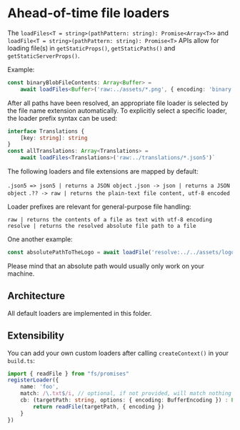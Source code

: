 # Ahead-of-time file loaders

The `loadFiles<T = string>(pathPattern: string): Promise<Array<T>>` and `loadFile<T = string>(pathPattern: string): Promise<T>` APIs allow for loading file(s) in `getStaticProps()`, `getStaticPaths()` and `getStaticServerProps()`.

Example: 
```ts
const binaryBlobFileContents: Array<Buffer> = 
    await loadFiles<Buffer>('raw:../assets/*.png', { encoding: 'binary' })`
```

After all paths have been resolved, an appropriate file loader is selected
by the file name extension automatically. To explicitly select a specific loader,
the loader prefix syntax can be used:

```ts
interface Translations {
    [key: string]: string
}
const allTranslations: Array<Translations> = 
    await loadFiles<Translations>('raw:../translations/*.json5')`
```

The following loaders and file extensions are mapped by default:

`.json5 => json5 | returns a JSON object`
`.json -> json | returns a JSON object`
`.?? -> raw | returns the plain-text file content, utf-8 encoded`

Loader prefixes are relevant for general-purpose file handling:

`raw | returns the contents of a file as text with utf-8 encoding`
`resolve | returns the resolved absolute file path to a file`

One another example:
```ts
const absolutePathToTheLogo = await loadFile('resolve:../../assets/logo.svg')
```

Please mind that an absolute path would usually only work on your machine.

## Architecture

All default loaders are implemented in this folder.

## Extensibility

You can add your own custom loaders after calling `createContext()` in your `build.ts`: 

```ts
import { readFile } from "fs/promises"
registerLoader({
    name: 'foo',
    match: /\.txt$/i, // optional, if not provided, will match nothing
    cb: (targetPath: string, options: { encoding: BufferEncoding }) : Promise<string> {
        return readFile(targetPath, { encoding })
    }
})
```